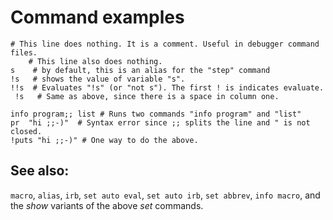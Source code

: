 Command examples
================

	# This line does nothing. It is a comment. Useful in debugger command files.
	    # This line also does nothing.
	s    # by default, this is an alias for the "step" command
	!s   # shows the value of variable "s".
	!!s  # Evaluates "!s" (or "not s"). The first ! is indicates evaluate.
	 !s   # Same as above, since there is a space in column one.

	info program;; list # Runs two commands "info program" and "list"
	pr  "hi ;;-)"  # Syntax error since ;; splits the line and " is not closed.
	!puts "hi ;;-)" # One way to do the above.

See also:
---------

`macro`, `alias`, `irb`, `set auto eval`, `set auto irb`, `set
abbrev`, `info macro`, and the *show* variants of the above *set*
commands.
